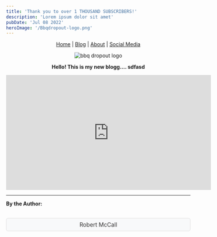 ```yaml
---
title: 'Thank you to over 1 THOUSAND SUBSCRIBERS!'
description: 'Lorem ipsum dolor sit amet'
pubDate: 'Jul 08 2022'
heroImage: '/Bbqdropout-logo.png'
---
```


<div align="center">

[Home](/) | [Blog](/blog) | [About](/about) | [Social Media](/social-media)

![bbq dropout logo](/Bbqdropout-logo.png)

**Hello! This is my new blogg.... sdfasd**

<iframe width="560" height="315" src="https://www.youtube.com/embed/EmjipyNiC4A" 
title="YouTube video player" frameborder="0" allowfullscreen></iframe>

</div>

---

<style>
  .author-link {
    display: block;
    margin-top: 2em;
    padding: 0.5em 1em;
    background-color: #f8f9fa;
    border: 1px solid #ddd;
    border-radius: 5px;
    text-align: center;
    font-size: 1.1em;
    color: #333;
    text-decoration: none;
    transition: background-color 0.3s, color 0.3s;
  }

  .author-link:hover {
    background-color: #e9ecef;
    color: #000;
  }
</style>

<p><strong>By the Author:</strong> <a href="/author" class="author-link">Robert McCall</a></p>